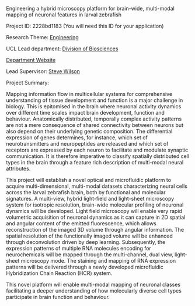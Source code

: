 Engineering a hybrid microscopy platform for brain-wide, multi-modal mapping of neuronal features in larval zebrafish

Project ID: 2228bd1183
(You will need this ID for your application)

Research Theme: [Engineering](../themes/engineering.md)

UCL Lead department: [Division of Biosciences](../departments/division-of-biosciences.md)

[Department Website](https://www.ucl.ac.uk/biosciences)

Lead Supervisor: [Steve Wilson](https://iris.ucl.ac.uk/iris/browse/profile?upi=SWILS65)

Project Summary:

Mapping information flow in multicellular systems for comprehensive understanding of tissue development and function is a major challenge in biology. This is epitomised in the brain where neuronal activity dynamics over different time scales impact brain development, function and behaviour. Anatomically distributed, temporally complex activity patterns are not a mere consequence of shared connectivity between neurons but also depend on their underlying genetic composition. The differential expression of genes determines, for instance, which set of neurotransmitters and neuropeptides are released and which set of receptors are expressed by each neuron to facilitate and modulate synaptic communication. It is therefore imperative to classify spatially distributed cell types in the brain through a feature rich description of multi-modal neural attributes.
 
 This project will establish a novel optical and microfluidic platform to acquire multi-dimensional, multi-modal datasets characterizing neural cells across the larval zebrafish brain, both by functional and molecular signatures. A multi-view, hybrid light-field and light-sheet microscopy system for isotropic resolution, brain-wide molecular profiling of neuronal dynamics will be developed. Light field microscopy will enable very rapid volumetric acquisition of neuronal dynamics as it can capture in 2D spatial and angular content of the emitted fluorescence, which allows reconstruction of the imaged 3D volume through angular information. The spatial resolution of the functionally imaged volume will be enhanced through deconvolution driven by deep learning. Subsequently, the expression patterns of multiple RNA molecules encoding for neurochemicals will be mapped through the multi-channel, dual view, light-sheet microscopy mode. The staining and mapping of RNA expression patterns will be delivered through a newly developed microfluidic Hybridization Chain Reaction (HCR) system. 
 
 This novel platform will enable multi-modal mapping of neuronal classes facilitating a deeper understanding of how molecularly diverse cell types participate in brain function and behaviour.
